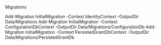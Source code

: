 ﻿Migrations

Add-Migration InitialMigration -Context IdentityContext  -OutputDir Data/Migrations
Add-Migration InitialMigration -Context ConfigurationDbContext  -OutputDir Data/Migrations/ConfigurationDb
Add-Migration InitialMigration -Context PersistedGrantDbContext -OutputDir Data/Migrations/PersistedGrantDb
